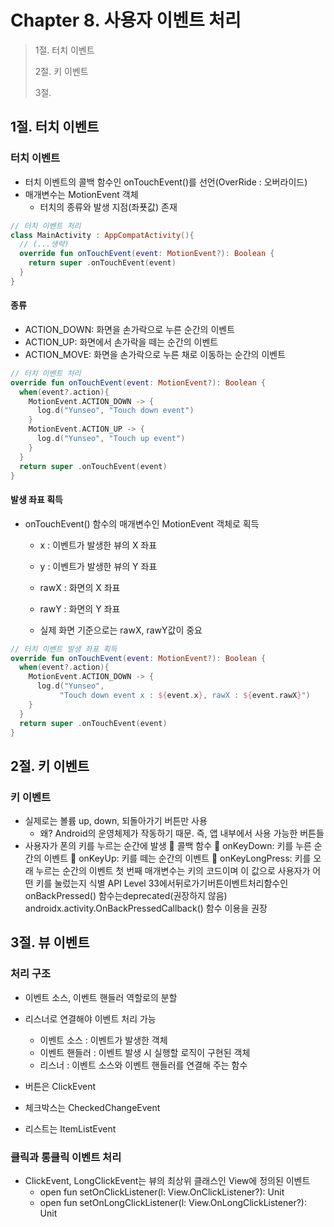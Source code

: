 # Chapter 8. 사용자 이벤트 처리

> 1절. 터치 이벤트
>
> 2절. 키 이벤트
>
> 3절.

## 1절. 터치 이벤트

### 터치 이벤트

- 터치 이벤트의 콜백 함수인 onTouchEvent()를 선언(OverRide : 오버라이드)
- 매개변수는 MotionEvent 객체
  - 터치의 종류와 발생 지점(좌푯값) 존재

```Kotlin
// 터치 이벤트 처리
class MainActivity : AppCompatActivity(){
  // (...생략)
  override fun onTouchEvent(event: MotionEvent?): Boolean {
    return super .onTouchEvent(event)
  }
}
```

#### 종류

- ACTION_DOWN: 화면을 손가락으로 누른 순간의 이벤트
- ACTION_UP: 화면에서 손가락을 떼는 순간의 이벤트
- ACTION_MOVE: 화면을 손가락으로 누른 채로 이동하는 순간의 이벤트

```Kotlin
// 터치 이벤트 처리
override fun onTouchEvent(event: MotionEvent?): Boolean {
  when(event?.action){
    MotionEvent.ACTION_DOWN -> {
      log.d("Yunseo", "Touch down event")
    }
    MotionEvent.ACTION_UP -> {
      log.d("Yunseo", "Touch up event")
    }
  }
  return super .onTouchEvent(event)
}
```

#### 발생 좌표 획득

- onTouchEvent() 함수의 매개변수인 MotionEvent 객체로 획득
  - x : 이벤트가 발생한 뷰의 X 좌표
  - y : 이벤트가 발생한 뷰의 Y 좌표
  - rawX : 화면의 X 좌표
  - rawY : 화면의 Y 좌표

  - 실제 화면 기준으로는 rawX, rawY값이 중요
 
```Kotlin
// 터치 이벤트 발생 좌표 획득
override fun onTouchEvent(event: MotionEvent?): Boolean {
  when(event?.action){
    MotionEvent.ACTION_DOWN -> {
      log.d("Yunseo",
           "Touch down event x : ${event.x}, rawX : ${event.rawX}")
    }
  }
  return super .onTouchEvent(event)
}
```

## 2절. 키 이벤트

### 키 이벤트

- 실제로는 볼륨 up, down, 되돌아가기 버튼만 사용
  - 왜? Android의 운영체제가 작동하기 때문. 즉, 앱 내부에서 사용 가능한 버튼들
- 사용자가 폰의 키를 누르는 순간에 발생
 콜백 함수
 onKeyDown: 키를 누른 순간의 이벤트
 onKeyUp: 키를 떼는 순간의 이벤트
 onKeyLongPress: 키를 오래 누르는 순간의 이벤트
첫 번째 매개변수는 키의 코드이며 이 값으로 사용자가 어떤 키를 눌렀는지 식별
API Level 33에서뒤로가기버튼이벤트처리함수인onBackPressed() 함수는deprecated(권장하지 않음)
androidx.activity.OnBackPressedCallback() 함수 이용을 권장

## 3절. 뷰 이벤트

### 처리 구조

- 이벤트 소스, 이벤트 핸들러 역할로의 분할
- 리스너로 연결해야 이벤트 처리 가능
  - 이벤트 소스 : 이벤트가 발생한 객체
  - 이벤트 핸들러 : 이벤트 발생 시 실행할 로직이 구현된 객체
  - 리스너 : 이벤트 소스와 이벤트 핸들러를 연결해 주는 함수


 - 버튼은 ClickEvent
- 체크박스는 CheckedChangeEvent
- 리스트는 ItemListEvent

### 클릭과 롱클릭 이벤트 처리

- ClickEvent, LongClickEvent는 뷰의 최상위 클래스인 View에 정의된 이벤트
  - open fun setOnClickListener(l: View.OnClickListener?): Unit
  - open fun setOnLongClickListener(l: View.OnLongClickListener?): Unit
